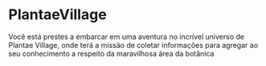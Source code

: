 # PlantaeVillage
Você está prestes a embarcar em uma aventura no incrível universo de Plantae Village, onde terá a missão de coletar informações para agregar ao seu conhecimento a respeito da maravilhosa área da botânica
